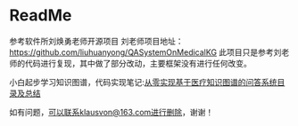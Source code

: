# ReadMe
参考软件所刘焕勇老师开源项目
刘老师项目地址：https://github.com/liuhuanyong/QASystemOnMedicalKG
此项目只是参考刘老师的代码进行复现，其中做了部分改动，主要框架没有进行任何改变。

小白起步学习知识图谱，代码实现笔记:[从零实现基于医疗知识图谱的问答系统目录及总结](http://klausvon.cn/2019/11/05/%E4%BB%8E%E9%9B%B6%E5%AE%9E%E7%8E%B0%E5%9F%BA%E4%BA%8E%E5%8C%BB%E7%96%97%E7%9F%A5%E8%AF%86%E5%9B%BE%E8%B0%B1%E7%9A%84%E9%97%AE%E7%AD%94%E7%B3%BB%E7%BB%9F%E7%9B%AE%E5%BD%95%E5%8F%8A%E6%80%BB%E7%BB%93/)


如有问题，可以联系klausvon@163.com进行删除，谢谢！
